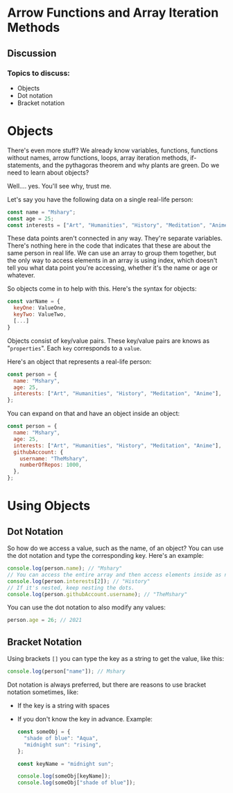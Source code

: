 # Arrow Functions and Array Iteration Methods

## Discussion

### Topics to discuss:

- Objects
- Dot notation
- Bracket notation

# Objects

There's even more stuff? We already know variables, functions, functions without names, arrow functions, loops, array iteration methods, if-statements, and the pythagoras theorem and why plants are green. Do we need to learn about objects?

Well.... yes. You'll see why, trust me.

Let's say you have the following data on a single real-life person:

```javascript
const name = "Mshary";
const age = 25;
const interests = ["Art", "Humanities", "History", "Meditation", "Anime"];
```

These data points aren't connected in any way. They're separate variables. There's nothing here in the code that indicates that these are about the same person in real life. We can use an array to group them together, but the only way to access elements in an array is using index, which doesn't tell you what data point you're accessing, whether it's the name or age or whatever.

So objects come in to help with this. Here's the syntax for objects:

```javascript
const varName = {
  keyOne: ValueOne,
  keyTwo: ValueTwo,
  [...]
}
```

Objects consist of key/value pairs. These key/value pairs are knows as "`properties`". Each `key` corresponds to a `value`.

Here's an object that represents a real-life person:

```javascript
const person = {
  name: "Mshary",
  age: 25,
  interests: ["Art", "Humanities", "History", "Meditation", "Anime"],
};
```

You can expand on that and have an object inside an object:

```javascript
const person = {
  name: "Mshary",
  age: 25,
  interests: ["Art", "Humanities", "History", "Meditation", "Anime"],
  githubAccount: {
    username: "TheMshary",
    numberOfRepos: 1000,
  },
};
```

# Using Objects

## Dot Notation

So how do we access a value, such as the name, of an object? You can use the dot notation and type the corresponding key. Here's an example:

```javascript
console.log(person.name); // "Mshary"
// You can access the entire array and then access elements inside as normal
console.log(person.interests[2]); // "History"
// If it's nested, keep nesting the dots.
console.log(person.githubAccount.username); // "TheMshary"
```

You can use the dot notation to also modify any values:

```javascript
person.age = 26; // 2021
```

## Bracket Notation

Using brackets `[]` you can type the key as a string to get the value, like this:

```javascript
console.log(person["name"]); // Mshary
```

Dot notation is always preferred, but there are reasons to use bracket notation sometimes, like:

- If the key is a string with spaces
- If you don't know the key in advance. Example:

  ```javascript
  const someObj = {
    "shade of blue": "Aqua",
    "midnight sun": "rising",
  };

  const keyName = "midnight sun";

  console.log(someObj[keyName]);
  console.log(someObj["shade of blue"]);
  ```

